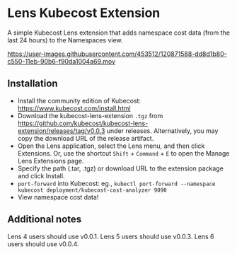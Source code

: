 # Lens Kubecost Extension

A simple Kubecost Lens extension that adds namespace cost data (from the last 24 hours) to the Namespaces view.

https://user-images.githubusercontent.com/453512/120871588-dd8d1b80-c550-11eb-90b6-f90da1004a69.mov

## Installation

- Install the community edition of Kubecost: https://www.kubecost.com/install.html
- Download the kubecost-lens-extension `.tgz` from https://github.com/kubecost/kubecost-lens-extension/releases/tag/v0.0.3 under releases. Alternatively, you may copy the download URL of the release artifact.
- Open the Lens application, select the Lens menu, and then click Extensions. Or, use the shortcut `Shift` + `Command` + `E` to open the Manage Lens Extensions page.
- Specify the path (.tar, .tgz) or download URL to the extension package and click Install.
- `port-forward` into Kubecost: eg., `kubectl port-forward --namespace kubecost deployment/kubecost-cost-analyzer 9090`
- View namespace cost data!

## Additional notes

Lens 4 users should use v0.0.1.
Lens 5 users should use v0.0.3.
Lens 6 users should use v0.0.4.